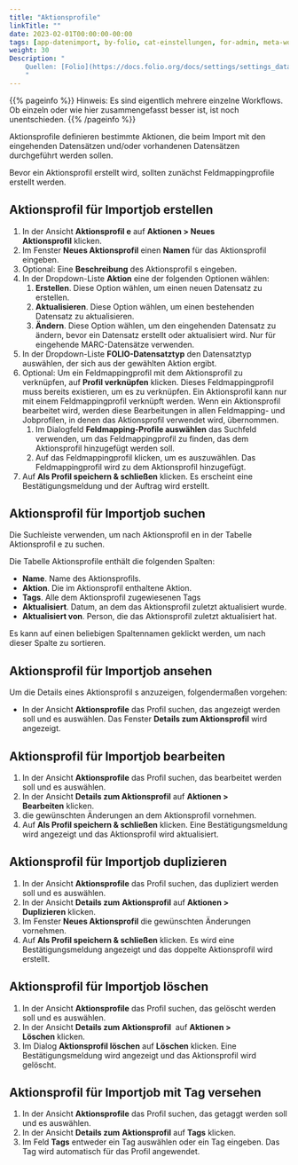 ```yaml
---
title: "Aktionsprofile"
linkTitle: ""
date: 2023-02-01T00:00:00-00:00
tags: [app-datenimport, by-folio, cat-einstellungen, for-admin, meta-workflow_sammlung]
weight: 30
Description: "
    Quellen: [Folio](https://docs.folio.org/docs/settings/settings_data_import/settings_data_import/#settings--data-import--actions-profiles ) & [GBV](https://info.gbv.de/display/FOLIOGBVEXTERN/Einstellungen+(Datenimport):+Aktionsprofile)
    "
---
```


{{% pageinfo %}}
Hinweis: Es sind eigentlich mehrere einzelne Workflows. Ob einzeln oder wie hier zusammengefasst besser ist, ist noch unentschieden.
{{% /pageinfo %}}

Aktionsprofile definieren bestimmte Aktionen, die beim Import mit den eingehenden Datensätzen und/oder vorhandenen Datensätzen durchgeführt werden sollen.

Bevor ein Aktionsprofil erstellt wird, sollten zunächst Feldmappingprofile erstellt werden.

## Aktionsprofil für Importjob erstellen

1.  In der Ansicht **Aktionsprofil e** auf **Aktionen > Neues Aktionsprofil** klicken.
2.  Im Fenster **Neues Aktionsprofil** einen **Namen** für das Aktionsprofil eingeben.
3.  Optional: Eine **Beschreibung** des Aktionsprofil s eingeben.
4.  In der Dropdown-Liste **Aktion** eine der folgenden Optionen wählen:
    1.  **Erstellen**. Diese Option wählen, um einen neuen Datensatz zu erstellen.
    2.  **Aktualisieren**. Diese Option wählen, um einen bestehenden Datensatz zu aktualisieren.
    3.  **Ändern**. Diese Option wählen, um den eingehenden Datensatz zu ändern, bevor ein Datensatz erstellt oder aktualisiert wird. Nur für eingehende MARC-Datensätze verwenden.
5.  In der Dropdown-Liste **FOLIO-Datensatztyp** den Datensatztyp auswählen, der sich aus der gewählten Aktion ergibt.
6.  Optional: Um ein Feldmappingprofil mit dem Aktionsprofil zu verknüpfen, auf **Profil verknüpfen** klicken. Dieses Feldmappingprofil muss bereits existieren, um es zu verknüpfen. Ein Aktionsprofil kann nur mit einem Feldmappingprofil verknüpft werden. Wenn ein Aktionsprofil bearbeitet wird, werden diese Bearbeitungen in allen Feldmapping- und Jobprofilen, in denen das Aktionsprofil verwendet wird, übernommen.
    1.  Im Dialogfeld **Feldmapping-Profile auswählen** das Suchfeld verwenden, um das Feldmappingprofil zu finden, das dem Aktionsprofil hinzugefügt werden soll.
    2.  Auf das Feldmappingprofil klicken, um es auszuwählen. Das Feldmappingprofil wird zu dem Aktionsprofil hinzugefügt.
7.  Auf **Als Profil speichern & schließen** klicken. Es erscheint eine Bestätigungsmeldung und der Auftrag wird erstellt.

## Aktionsprofil für Importjob suchen

Die Suchleiste verwenden, um nach Aktionsprofil en in der Tabelle Aktionsprofil e zu suchen.

Die Tabelle Aktionsprofile enthält die folgenden Spalten:

-   **Name**. Name des Aktionsprofils.
-   **Aktion**. Die im Aktionsprofil enthaltene Aktion.
-   **Tags**. Alle dem Aktionsprofil zugewiesenen Tags
-   **Aktualisiert**. Datum, an dem das Aktionsprofil zuletzt aktualisiert wurde.
-   **Aktualisiert von**. Person, die das Aktionsprofil zuletzt aktualisiert hat.

Es kann auf einen beliebigen Spaltennamen geklickt werden, um nach dieser Spalte zu sortieren.

## Aktionsprofil für Importjob ansehen

Um die Details eines Aktionsprofil s anzuzeigen, folgendermaßen vorgehen:

-   In der Ansicht **Aktionsprofile** das Profil suchen, das angezeigt werden soll und es auswählen. Das Fenster **Details zum Aktionsprofil** wird angezeigt.

## Aktionsprofil für Importjob bearbeiten

1.  In der Ansicht **Aktionsprofile** das Profil suchen, das bearbeitet werden soll und es auswählen.
2.  In der Ansicht **Details zum Aktionsprofil** auf **Aktionen > Bearbeiten** klicken.
3.  die gewünschten Änderungen an dem Aktionsprofil vornehmen.
4.  Auf **Als Profil speichern & schließen** klicken. Eine Bestätigungsmeldung wird angezeigt und das Aktionsprofil wird aktualisiert.

## Aktionsprofil für Importjob duplizieren

1.  In der Ansicht **Aktionsprofile** das Profil suchen, das dupliziert werden soll und es auswählen.
2.  In der Ansicht **Details zum** **Aktionsprofil** auf **Aktionen > Duplizieren** klicken.
3.  Im Fenster **Neues Aktionsprofil** die gewünschten Änderungen vornehmen.
4.  Auf **Als Profil speichern & schließen** klicken. Es wird eine Bestätigungsmeldung angezeigt und das doppelte Aktionsprofil wird erstellt.

## Aktionsprofil für Importjob löschen

1.  In der Ansicht **Aktionsprofile** das Profil suchen, das gelöscht werden soll und es auswählen.
2.  In der Ansicht **Details zum** **Aktionsprofil**  auf **Aktionen > Löschen** klicken.
3.  Im Dialog **Aktionsprofil löschen** auf **Löschen** klicken. Eine Bestätigungsmeldung wird angezeigt und das Aktionsprofil wird gelöscht.

## Aktionsprofil für Importjob mit Tag versehen

1.  In der Ansicht **Aktionsprofile** das Profil suchen, das getaggt werden soll und es auswählen.
2.  In der Ansicht **Details zum** **Aktionsprofil** auf **Tags** klicken.
3.  Im Feld **Tags** entweder ein Tag auswählen oder ein Tag eingeben. Das Tag wird automatisch für das Profil angewendet.
